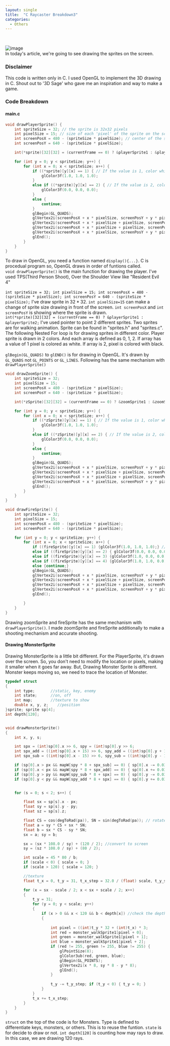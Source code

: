 ```yaml
---
layout: single
title:  "C Raycaster Breakdown3"
categories:
  - Others
---
```

<br>

![image](https://github.com/DutchVandaline/DutchVandaline.github.io/assets/142364450/a2c33be8-b901-4e64-8471-e70c7eb6bd29)
<br>
 In today's article, we're going to see drawing the sprites on the screen. 

### Disclaimer
This code is written only in C. I used OpenGL to implement the 3D drawing in C.
Shout out to '3D Sage' who gave me an inspiration and way to make a game.

### Code Breakdown
#### main.c 
```c
void drawPlayerSprite() {
    int spriteSize = 32; // the sprite is 32x32 pixels
    int pixelSize = 15; // size of each 'pixel' of the sprite on the screen
    int screenPosX = 480 - (spriteSize * pixelSize); // center of the sprite on the screen width
    int screenPosY = 640 - (spriteSize * pixelSize);

    int(*sprite)[32][32] = (currentFrame == 0) ? &playerSprite1 : &playerSprite2;

    for (int y = 0; y < spriteSize; y++) {
        for (int x = 0; x < spriteSize; x++) {
            if ((*sprite)[y][x] == 1) { // If the value is 1, color white
                glColor3f(1.0, 1.0, 1.0);
            }
            else if ((*sprite)[y][x] == 2) { // If the value is 2, color black
                glColor3f(0.0, 0.0, 0.0);
            }
            else {
                continue;
            }
            glBegin(GL_QUADS);
            glVertex2i(screenPosX + x * pixelSize, screenPosY + y * pixelSize);
            glVertex2i(screenPosX + x * pixelSize + pixelSize, screenPosY + y * pixelSize);
            glVertex2i(screenPosX + x * pixelSize + pixelSize, screenPosY + y * pixelSize + pixelSize);
            glVertex2i(screenPosX + x * pixelSize, screenPosY + y * pixelSize + pixelSize);
            glEnd();
        }
    }
}
```
To draw in OpenGL, you need a function named `display(){...}`. C is procedual program so, OpenGL draws in order of funtions called.<br>
`void drawPlayerSprite()` is the main function for drawing the player. I've used TPS(Third Person Shoot), Over the Shoulder View like "Resident Evil 4"<br>
<br>
`int spriteSize = 32; int pixelSize = 15; int screenPosX = 480 - (spriteSize * pixelSize); int screenPosY = 640 - (spriteSize * pixelSize);` I've draw sprite in $32*32$. `int pixelSize=15` can make a change of sprite size drawing in front of the screen. `int screenPosX` and `int screenPosY` is showing where the sprite is drawn.<br>
`int(*sprite)[32][32] = (currentFrame == 0) ? &playerSprite1 : &playerSprite2;` I've used pointer to point 2 different sprites. Two sprites are for walking animation. Sprite can be found in "sprites.h" and "sprites.c".
The following Nested For loop is for drawing sprites in different color. Player sprite is drawn in 2 colors. And each array is defined as 0, 1, 2. If array has a value of 1 pixel is colored as white. If array is 2, pixel is colored with black. <br><br>
`glBegin(GL_QUADS)` to `glEND()` is for drawing in OpenGL. It's drawn by `GL_QUADS` not `GL_POINTS` or `GL_LINES`. Following has the same mechanism with `drawPlayerSprite()`

```c
void drawZoomSprite() {
    int spriteSize = 32;
    int pixelSize = 15;
    int screenPosX = 480 - (spriteSize * pixelSize);
    int screenPosY = 640 - (spriteSize * pixelSize);

    int(*zSprite)[32][32] = (currentFrame == 0) ? &zoomSprite1 : &zoomSprite2;

    for (int y = 0; y < spriteSize; y++) {
        for (int x = 0; x < spriteSize; x++) {
            if ((*zSprite)[y][x] == 1) { // If the value is 1, color white
                glColor3f(1.0, 1.0, 1.0);
            }
            else if ((*zSprite)[y][x] == 2) { // If the value is 2, color black
                glColor3f(0.0, 0.0, 0.0);
            }
            else {
                continue;
            }
            glBegin(GL_QUADS);
            glVertex2i(screenPosX + x * pixelSize, screenPosY + y * pixelSize);
            glVertex2i(screenPosX + x * pixelSize + pixelSize, screenPosY + y * pixelSize);
            glVertex2i(screenPosX + x * pixelSize + pixelSize, screenPosY + y * pixelSize + pixelSize);
            glVertex2i(screenPosX + x * pixelSize, screenPosY + y * pixelSize + pixelSize);
            glEnd();
        }
    }
}

void drawFireSprite() {
    int spriteSize = 32;
    int pixelSize = 15;
    int screenPosX = 480 - (spriteSize * pixelSize);
    int screenPosY = 640 - (spriteSize * pixelSize);

    for (int y = 0; y < spriteSize; y++) {
        for (int x = 0; x < spriteSize; x++) {
            if ((fireSprite)[y][x] == 1) {glColor3f(1.0, 1.0, 1.0);} // If the value is 1, color white
            else if ((fireSprite)[y][x] == 2) { glColor3f(0.0, 0.0, 0.0);}// If the value is 2, color black
            else if ((fireSprite)[y][x] == 3) {glColor3f(1.0, 0.0, 0.0);} // If the value is 2, color black
            else if ((fireSprite)[y][x] == 4) {glColor3f(1.0, 1.0, 0.0);} // If the value is 2, color black
            else {continue;}
            glBegin(GL_QUADS);
            glVertex2i(screenPosX + x * pixelSize, screenPosY + y * pixelSize);
            glVertex2i(screenPosX + x * pixelSize + pixelSize, screenPosY + y * pixelSize);
            glVertex2i(screenPosX + x * pixelSize + pixelSize, screenPosY + y * pixelSize + pixelSize);
            glVertex2i(screenPosX + x * pixelSize, screenPosY + y * pixelSize + pixelSize);
            glEnd();

        }
    }
}
```
Drawing zoomSprite and fireSprite has the same mechanism with `drawPlayerSprite()`. I made zoomSprite and fireSprite additionally to make a shooting mechanism and accurate shooting.<br>
#### Drawing MonsterSprite
Drawing MonsterSprite is a little bit different. For the PlayerSprite, it's drawn over the screen. So, you don't need to modify the location or pixels, making it smaller when it goes far away. But, Drawing Monster Sprite is different. Monster keeps moving so, we need to trace the location of Monster.
```c
typedef struct
{
    int type;       //static, key, enemy
    int state;      //on, off
    int map;        //texture to show
    double x, y, z;    //position
}sprite; sprite sp[4];
int depth[120];


void drawMonsterSprite()
{
    int x, y, s;

    int spx = (int)sp[0].x >> 6, spy = (int)sp[0].y >> 6;
    int spx_add = ((int)sp[0].x + 15) >> 6, spy_add = ((int)sp[0].y + 15) >> 6;
    int spx_sub = ((int)sp[0].x - 15) >> 6, spy_sub = ((int)sp[0].y - 15) >> 6;

    if (sp[0].x > px && mapW[spy * 8 + spx_sub] == 0) { sp[0].x -= 0.03 * fps; }
    if (sp[0].x < px && mapW[spy * 8 + spx_add] == 0) { sp[0].x += 0.03 * fps; }
    if (sp[0].y > py && mapW[spy_sub * 8 + spx] == 0) { sp[0].y -= 0.03 * fps; }
    if (sp[0].y < py && mapW[spy_add * 8 + spx] == 0) { sp[0].y += 0.03 * fps; }


    for (s = 0; s < 2; s++) {

        float sx = sp[s].x - px;
        float sy = sp[s].y - py;
        float sz = sp[s].z;

        float CS = cos(degToRad(pa)), SN = sin(degToRad(pa)); // rotate based on player side
        float a = sy * CS + sx * SN;
        float b = sx * CS - sy * SN;
        sx = a; sy = b;

        sx = (sx * 108.0 / sy) + (120 / 2); //convert to screen 
        sy = (sz * 108.0 / sy) + (80 / 2);

        int scale = 45 * 80 / b;
        if (scale < 0) { scale = 0; }
        if (scale > 120) { scale = 120; }

        //texture
        float t_x = 0, t_y = 31, t_x_step = 32.0 / (float) scale, t_y_step = 32.0/(float) scale;

        for (x = sx - scale / 2; x < sx + scale / 2; x++)
        {
            t_y = 31;
            for (y = 0; y < scale; y++) 
            {
                if (x > 0 && x < 120 && b < depth[x]) //check the depth and see draw if it's on screen.
                {
                    
                    int pixel = ((int)t_y * 32 + (int)t_x) * 3;
                    int red = monster_walkSprite1[pixel + 0];
                    int green = monster_walkSprite1[pixel + 1];
                    int blue = monster_walkSprite1[pixel + 2];
                    if (red != 255, green != 255, blue != 255) {
                        glPointSize(8);
                        glColor3ub(red, green, blue);
                        glBegin(GL_POINTS);
                        glVertex2i(x * 8, sy * 8 - y * 8);
                        glEnd();
                    }
                    
                    t_y -= t_y_step; if (t_y < 0) { t_y = 0; }
                }
            }
            t_x += t_x_step;
        }
    }
}
```
`struct` on the top of the code is for Monsters. Type is defined to differentiate keys, monsters, or others. This is to reuse the funtion. `state` is for decide to draw or not.
`int depth[120]` is counting how may rays to draw. In this case, we are drawing 120 rays. 
<br>
